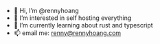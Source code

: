 - 👋 Hi, I’m @rennyhoang
- 👀 I’m interested in self hosting everything
- 🌱 I’m currently learning about rust and typescript
- 📫 email me: renny@rennyhoang.com

<!---
rennyhoang/rennyhoang is a ✨ special ✨ repository because its `README.md` (this file) appears on your GitHub profile.
You can click the Preview link to take a look at your changes.
--->
